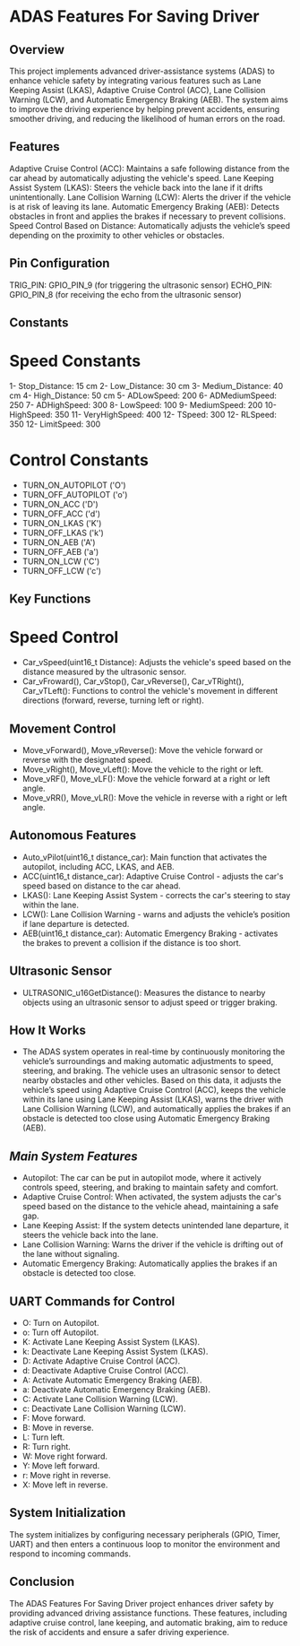# **ADAS Features For Saving Driver**

## **Overview**

This project implements advanced driver-assistance systems (ADAS) to enhance vehicle safety by integrating various features such as Lane Keeping Assist (LKAS), Adaptive Cruise Control (ACC), Lane Collision Warning (LCW), and Automatic Emergency Braking (AEB). The system aims to improve the driving experience by helping prevent accidents, ensuring smoother driving, and reducing the likelihood of human errors on the road.

## **Features**
Adaptive Cruise Control (ACC): Maintains a safe following distance from the car ahead by automatically adjusting the vehicle's speed.
Lane Keeping Assist System (LKAS): Steers the vehicle back into the lane if it drifts unintentionally.
Lane Collision Warning (LCW): Alerts the driver if the vehicle is at risk of leaving its lane.
Automatic Emergency Braking (AEB): Detects obstacles in front and applies the brakes if necessary to prevent collisions.
Speed Control Based on Distance: Automatically adjusts the vehicle’s speed depending on the proximity to other vehicles or obstacles.
## **Pin Configuration**
TRIG_PIN: GPIO_PIN_9 (for triggering the ultrasonic sensor)
ECHO_PIN: GPIO_PIN_8 (for receiving the echo from the ultrasonic sensor)
## **Constants**
# Speed Constants
1- Stop_Distance: 15 cm
2- Low_Distance: 30 cm
3- Medium_Distance: 40 cm
4- High_Distance: 50 cm
5- ADLowSpeed: 200
6- ADMediumSpeed: 250
7- ADHighSpeed: 300
8- LowSpeed: 100
9- MediumSpeed: 200
10- HighSpeed: 350
11- VeryHighSpeed: 400
12- TSpeed: 300
12- RLSpeed: 350
12- LimitSpeed: 300
# Control Constants
- TURN_ON_AUTOPILOT ('O')
- TURN_OFF_AUTOPILOT ('o')
- TURN_ON_ACC ('D')
- TURN_OFF_ACC ('d')
- TURN_ON_LKAS ('K')
- TURN_OFF_LKAS ('k')
- TURN_ON_AEB ('A')
- TURN_OFF_AEB ('a')
- TURN_ON_LCW ('C')
- TURN_OFF_LCW ('c')

## **Key Functions**
# Speed Control
- Car_vSpeed(uint16_t Distance): Adjusts the vehicle's speed based on the distance measured by the ultrasonic sensor.
- Car_vFroward(), Car_vStop(), Car_vReverse(), Car_vTRight(), Car_vTLeft(): Functions to control the vehicle's movement in different directions (forward, reverse, turning left or right).

## **Movement Control**
- Move_vForward(), Move_vReverse(): Move the vehicle forward or reverse with the designated speed.
- Move_vRight(), Move_vLeft(): Move the vehicle to the right or left.
- Move_vRF(), Move_vLF(): Move the vehicle forward at a right or left angle.
- Move_vRR(), Move_vLR(): Move the vehicle in reverse with a right or left angle.

## **Autonomous Features**
- Auto_vPilot(uint16_t distance_car): Main function that activates the autopilot, including ACC, LKAS, and AEB.
- ACC(uint16_t distance_car): Adaptive Cruise Control - adjusts the car's speed based on distance to the car ahead.
- LKAS(): Lane Keeping Assist System - corrects the car's steering to stay within the lane.
- LCW(): Lane Collision Warning - warns and adjusts the vehicle’s position if lane departure is detected.
- AEB(uint16_t distance_car): Automatic Emergency Braking - activates the brakes to prevent a collision if the distance is too short.

## **Ultrasonic Sensor**
- ULTRASONIC_u16GetDistance(): Measures the distance to nearby objects using an ultrasonic sensor to adjust speed or trigger braking.

## **How It Works**
- The ADAS system operates in real-time by continuously monitoring the vehicle’s surroundings and making automatic adjustments to speed, steering, and braking. The vehicle uses an ultrasonic sensor to detect nearby obstacles and other vehicles. Based on this data, it adjusts the vehicle’s speed using Adaptive Cruise Control (ACC), keeps the vehicle within its lane using Lane Keeping Assist (LKAS), warns the driver with Lane Collision Warning (LCW), and automatically applies the brakes if an obstacle is detected too close using Automatic Emergency Braking (AEB).

## *Main System Features*
- Autopilot: The car can be put in autopilot mode, where it actively controls speed, steering, and braking to maintain safety and comfort.
- Adaptive Cruise Control: When activated, the system adjusts the car's speed based on the distance to the vehicle ahead, maintaining a safe gap.
- Lane Keeping Assist: If the system detects unintended lane departure, it steers the vehicle back into the lane.
- Lane Collision Warning: Warns the driver if the vehicle is drifting out of the lane without signaling.
- Automatic Emergency Braking: Automatically applies the brakes if an obstacle is detected too close.

## **UART Commands for Control**
- O: Turn on Autopilot.
- o: Turn off Autopilot.
- K: Activate Lane Keeping Assist System (LKAS).
- k: Deactivate Lane Keeping Assist System (LKAS).
- D: Activate Adaptive Cruise Control (ACC).
- d: Deactivate Adaptive Cruise Control (ACC).
- A: Activate Automatic Emergency Braking (AEB).
- a: Deactivate Automatic Emergency Braking (AEB).
- C: Activate Lane Collision Warning (LCW).
- c: Deactivate Lane Collision Warning (LCW).
- F: Move forward.
- B: Move in reverse.
- L: Turn left.
- R: Turn right.
- W: Move right forward.
- Y: Move left forward.
- r: Move right in reverse.
- X: Move left in reverse.

## **System Initialization**
The system initializes by configuring necessary peripherals (GPIO, Timer, UART) and then enters a continuous loop to monitor the environment and respond to incoming commands.

## **Conclusion**
The ADAS Features For Saving Driver project enhances driver safety by providing advanced driving assistance functions. These features, including adaptive cruise control, lane keeping, and automatic braking, aim to reduce the risk of accidents and ensure a safer driving experience.
